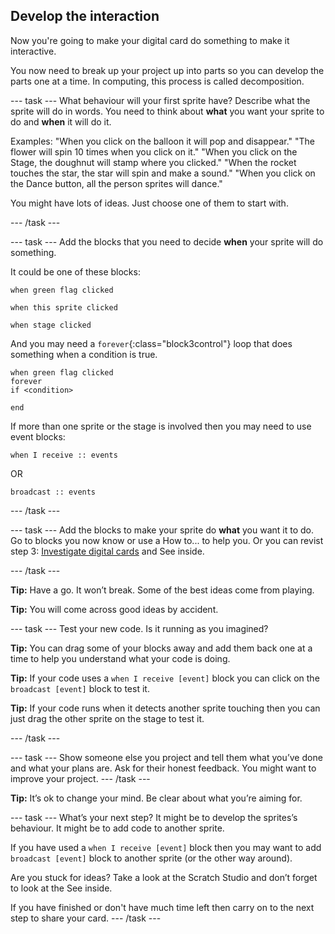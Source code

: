 ## Develop the interaction
Now you're going to make your digital card do something to make it interactive. 

You now need to break up your project up into parts so you can develop the parts one at a time. In computing, this process is called decomposition.

--- task ---
What behaviour will your first sprite have? Describe what the sprite will do in words. You need to think about **what** you want your sprite to do and **when** it will do it. 

Examples:
"When you click on the balloon it will pop and disappear."
"The flower will spin 10 times when you click on it."
"When you click on the Stage, the doughnut will stamp where you clicked."
"When the rocket touches the star, the star will spin and make a sound."
"When you click on the Dance button, all the person sprites will dance."

You might have lots of ideas. Just choose one of them to start with.

--- /task ---

--- task ---
Add the blocks that you need to decide **when** your sprite will do something. 

It could be one of these blocks:

```blocks3
when green flag clicked

when this sprite clicked

when stage clicked

```

And you may need a `forever`{:class="block3control"} loop that does something when a condition is true.
```blocks3
when green flag clicked
forever 
if <condition>

end
```

If more than one sprite or the stage is involved then you may need to use event blocks:

```blocks3
when I receive :: events

```
OR

```blocks3
broadcast :: events
```

--- /task ---

--- task ---
Add the blocks to make your sprite do **what** you want it to do. Go to blocks you now know or use a How to... to help you. Or you can revist step 3: [Investigate digital cards](https://learning-admin.raspberrypi.org/en/projects/digital-card/2) and See inside.

--- /task ---

**Tip:** Have a go. It won’t break. Some of the best ideas come from playing. 

**Tip:** You will come across good ideas by accident.

--- task ---
Test your new code. Is it running as you imagined? 

**Tip:** You can drag some of your blocks away and add them back one at a time to help you understand what your code is doing.

**Tip:** If your code uses a `when I receive [event]` block you can click on the `broadcast [event]` block to test it. 

**Tip:** If your code runs when it detects another sprite touching then you can just drag the other sprite on the stage to test it. 

--- /task ---

--- task ---
Show someone else you project and tell them what you’ve done and what your plans  are. Ask for their honest feedback. You might want to improve your project.
--- /task ---

**Tip:** It’s ok to change your mind. Be clear about what you’re aiming for.

--- task ---
What’s your next step? It might be to develop the sprites’s behaviour. It might be to add code to another sprite. 

If you have used a `when I receive [event]` block then you may want to add `broadcast [event]` block to another sprite (or the other way around).

Are you stuck for ideas? Take a look at the Scratch Studio and don’t forget to look at the See inside.

If you have finished or don't have much time left then carry on to the next step to share your card.
--- /task ---

